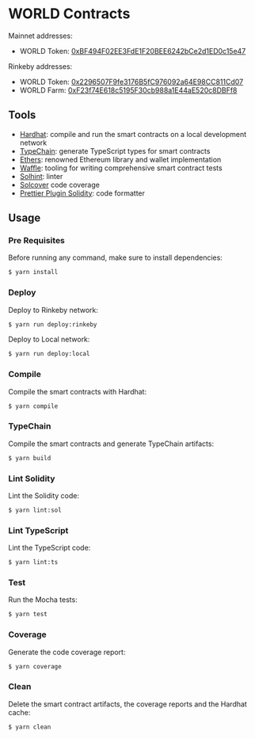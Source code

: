 # WORLD Contracts

Mainnet addresses:
- WORLD Token: [0xBF494F02EE3FdE1F20BEE6242bCe2d1ED0c15e47](https://rinkeby.etherscan.io/address/0xBF494F02EE3FdE1F20BEE6242bCe2d1ED0c15e47)

Rinkeby addresses:
- WORLD Token: [0x2296507F9fe3176B5fC976092a64E98CC811Cd07](https://rinkeby.etherscan.io/address/0x2296507F9fe3176B5fC976092a64E98CC811Cd07)
- WORLD Farm: [0xF23f74E618c5195F30cb988a1E44aE520c8DBFf8](https://rinkeby.etherscan.io/address/0xF23f74E618c5195F30cb988a1E44aE520c8DBFf8)


## Tools

- [Hardhat](https://github.com/nomiclabs/hardhat): compile and run the smart contracts on a local development network
- [TypeChain](https://github.com/ethereum-ts/TypeChain): generate TypeScript types for smart contracts
- [Ethers](https://github.com/ethers-io/ethers.js/): renowned Ethereum library and wallet implementation
- [Waffle](https://github.com/EthWorks/Waffle): tooling for writing comprehensive smart contract tests
- [Solhint](https://github.com/protofire/solhint): linter
- [Solcover](https://github.com/sc-forks/solidity-coverage) code coverage
- [Prettier Plugin Solidity](https://github.com/prettier-solidity/prettier-plugin-solidity): code formatter

## Usage

### Pre Requisites

Before running any command, make sure to install dependencies:

```sh
$ yarn install
```

### Deploy

Deploy to Rinkeby network:

```sh
$ yarn run deploy:rinkeby
```

Deploy to Local network:

```sh
$ yarn run deploy:local
```


### Compile

Compile the smart contracts with Hardhat:

```sh
$ yarn compile
```

### TypeChain

Compile the smart contracts and generate TypeChain artifacts:

```sh
$ yarn build
```

### Lint Solidity

Lint the Solidity code:

```sh
$ yarn lint:sol
```

### Lint TypeScript

Lint the TypeScript code:

```sh
$ yarn lint:ts
```

### Test

Run the Mocha tests:

```sh
$ yarn test
```

### Coverage

Generate the code coverage report:

```sh
$ yarn coverage
```

### Clean

Delete the smart contract artifacts, the coverage reports and the Hardhat cache:

```sh
$ yarn clean
```
